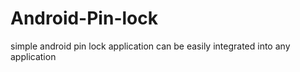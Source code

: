 # Android-Pin-lock
simple android pin lock application can be easily integrated into any application
